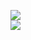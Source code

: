 [![](https://img.shields.io/badge/Made%20With-Github%20Spray-lightgrey.svg?style=for-the-badge&logo=github)](https://github.com/Annihil/github-spray#1285)  
[![](https://i.imgur.com/2DrTn0Z.gif)](https://github.com/Annihil/github-spray)